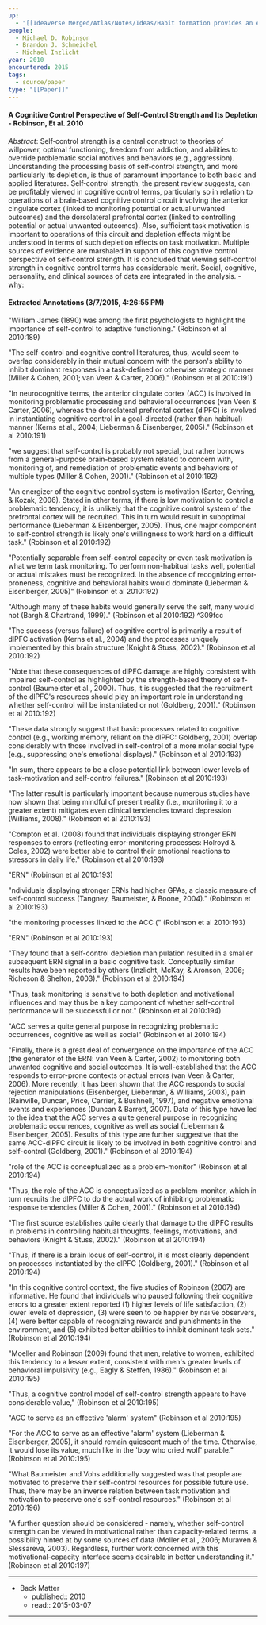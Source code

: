 ```yaml
---
up:
  - "[[Ideaverse Merged/Atlas/Notes/Ideas/Habit formation provides an evolutionary advantage]]"
people:
  - Michael D. Robinson
  - Brandon J. Schmeichel
  - Michael Inzlicht
year: 2010
encountered: 2015
tags:
  - source/paper
type: "[[Paper]]"
---
```


#### A Cognitive Control Perspective of Self-Control Strength and Its Depletion - Robinson, Et al. 2010
*Abstract*: Self‐control strength is a central construct to theories of willpower, optimal functioning, freedom from addiction, and abilities to override problematic social motives and behaviors (e.g., aggression). Understanding the processing basis of self‐control strength, and more particularly its depletion, is thus of paramount importance to both basic and applied literatures. Self‐control strength, the present review suggests, can be profitably viewed in cognitive control terms, particularly so in relation to operations of a brain‐based cognitive control circuit involving the anterior cingulate cortex (linked to monitoring potential or actual unwanted outcomes) and the dorsolateral prefrontal cortex (linked to controlling potential or actual unwanted outcomes). Also, sufficient task motivation is important to operations of this circuit and depletion effects might be understood in terms of such depletion effects on task motivation. Multiple sources of evidence are marshaled in support of this cognitive control perspective of self‐control strength. It is concluded that viewing self‐control strength in cognitive control terms has considerable merit. Social, cognitive, personality, and clinical sources of data are integrated in the analysis.
	- why: 

#### Extracted Annotations (3/7/2015, 4:26:55 PM)

"William James (1890) was among the first psychologists to highlight the importance of self-control to adaptive functioning." (Robinson et al 2010:189)

"The self-control and cognitive control literatures, thus, would seem to overlap considerably in their mutual concern with the person's ability to inhibit dominant responses in a task-defined or otherwise strategic manner (Miller & Cohen, 2001; van Veen & Carter, 2006)." (Robinson et al 2010:191)

"In neurocognitive terms, the anterior cingulate cortex (ACC) is involved in monitoring problematic processing and behavioral occurrences (van Veen & Carter, 2006), whereas the dorsolateral prefrontal cortex (dlPFC) is involved in instantiating cognitive control in a goal-directed (rather than habitual) manner (Kerns et al., 2004; Lieberman & Eisenberger, 2005)." (Robinson et al 2010:191)

"we suggest that self-control is probably not special, but rather borrows from a general-purpose brain-based system related to concern with, monitoring of, and remediation of problematic events and behaviors of multiple types (Miller & Cohen, 2001)." (Robinson et al 2010:192)

"An energizer of the cognitive control system is motivation (Sarter, Gehring, & Kozak, 2006). Stated in other terms, if there is low motivation to control a problematic tendency, it is unlikely that the cognitive control system of the prefrontal cortex will be recruited. This in turn would result in suboptimal performance (Lieberman & Eisenberger, 2005). Thus, one major component to self-control strength is likely one's willingness to work hard on a difficult task." (Robinson et al 2010:192)

"Potentially separable from self-control capacity or even task motivation is what we term task monitoring. To perform non-habitual tasks well, potential or actual mistakes must be recognized. In the absence of recognizing error-proneness, cognitive and behavioral habits would dominate (Lieberman & Eisenberger, 2005)" (Robinson et al 2010:192)

"Although many of these habits would generally serve the self, many would not (Bargh & Chartrand, 1999)." (Robinson et al 2010:192) ^309fcc

"The success (versus failure) of cognitive control is primarily a result of dlPFC activation (Kerns et al., 2004) and the processes uniquely implemented by this brain structure (Knight & Stuss, 2002)." (Robinson et al 2010:192)

"Note that these consequences of dlPFC damage are highly consistent with impaired self-control as highlighted by the strength-based theory of self-control (Baumeister et al., 2000). Thus, it is suggested that the recruitment of the dlPFC's resources should play an important role in understanding whether self-control will be instantiated or not (Goldberg, 2001)." (Robinson et al 2010:192)

"These data strongly suggest that basic processes related to cognitive control (e.g., working memory, reliant on the dlPFC: Goldberg, 2001) overlap considerably with those involved in self-control of a more molar social type (e.g., suppressing one's emotional displays)." (Robinson et al 2010:193)

"In sum, there appears to be a close potential link between lower levels of task-motivation and self-control failures." (Robinson et al 2010:193)

"The latter result is particularly important because numerous studies have now shown that being mindful of present reality (i.e., monitoring it to a greater extent) mitigates even clinical tendencies toward depression (Williams, 2008)." (Robinson et al 2010:193)

"Compton et al. (2008) found that individuals displaying stronger ERN responses to errors (reflecting error-monitoring processes: Holroyd & Coles, 2002) were better able to control their emotional reactions to stressors in daily life." (Robinson et al 2010:193)

"ERN" (Robinson et al 2010:193)

"ndividuals displaying stronger ERNs had higher GPAs, a classic measure of self-control success (Tangney, Baumeister, & Boone, 2004)." (Robinson et al 2010:193)

"the monitoring processes linked to the ACC (" (Robinson et al 2010:193)

"ERN" (Robinson et al 2010:193)

"They found that a self-control depletion manipulation resulted in a smaller subsequent ERN signal in a basic cognitive task. Conceptually similar results have been reported by others (Inzlicht, McKay, & Aronson, 2006; Richeson & Shelton, 2003)." (Robinson et al 2010:194)

"Thus, task monitoring is sensitive to both depletion and motivational influences and may thus be a key component of whether self-control performance will be successful or not." (Robinson et al 2010:194)

"ACC serves a quite general purpose in recognizing problematic occurrences, cognitive as well as social" (Robinson et al 2010:194)

"Finally, there is a great deal of convergence on the importance of the ACC (the generator of the ERN: van Veen & Carter, 2002) to monitoring both unwanted cognitive and social outcomes. It is well-established that the ACC responds to error-prone contexts or actual errors (van Veen & Carter, 2006). More recently, it has been shown that the ACC responds to social rejection manipulations (Eisenberger, Lieberman, & Williams, 2003), pain (Rainville, Duncan, Price, Carrier, & Bushnell, 1997), and negative emotional events and experiences (Duncan & Barrett, 2007). Data of this type have led to the idea that the ACC serves a quite general purpose in recognizing problematic occurrences, cognitive as well as social (Lieberman & Eisenberger, 2005). Results of this type are further suggestive that the same ACC-dlPFC circuit is likely to be involved in both cognitive control and self-control (Goldberg, 2001)." (Robinson et al 2010:194)

"role of the ACC is conceptualized as a problem-monitor" (Robinson et al 2010:194)

"Thus, the role of the ACC is conceptualized as a problem-monitor, which in turn recruits the dlPFC to do the actual work of inhibiting problematic response tendencies (Miller & Cohen, 2001)." (Robinson et al 2010:194)

"The first source establishes quite clearly that damage to the dlPFC results in problems in controlling habitual thoughts, feelings, motivations, and behaviors (Knight & Stuss, 2002)." (Robinson et al 2010:194)

"Thus, if there is a brain locus of self-control, it is most clearly dependent on processes instantiated by the dlPFC (Goldberg, 2001)." (Robinson et al 2010:194)

"In this cognitive control context, the five studies of Robinson (2007) are informative. He found that individuals who paused following their cognitive errors to a greater extent reported (1) higher levels of life satisfaction, (2) lower levels of depression, (3) were seen to be happier by naı ̈ve observers, (4) were better capable of recognizing rewards and punishments in the environment, and (5) exhibited better abilities to inhibit dominant task sets." (Robinson et al 2010:194)

"Moeller and Robinson (2009) found that men, relative to women, exhibited this tendency to a lesser extent, consistent with men's greater levels of behavioral impulsivity (e.g., Eagly & Steffen, 1986)." (Robinson et al 2010:195)

"Thus, a cognitive control model of self-control strength appears to have considerable value," (Robinson et al 2010:195)

"ACC to serve as an effective 'alarm' system" (Robinson et al 2010:195)

"For the ACC to serve as an effective 'alarm' system (Lieberman & Eisenberger, 2005), it should remain quiescent much of the time. Otherwise, it would lose its value, much like in the 'boy who cried wolf' parable." (Robinson et al 2010:195)

"What Baumeister and Vohs additionally suggested was that people are motivated to preserve their self-control resources for possible future use. Thus, there may be an inverse relation between task motivation and motivation to preserve one's self-control resources." (Robinson et al 2010:196)

"A further question should be considered - namely, whether self-control strength can be viewed in motivational rather than capacity-related terms, a possibility hinted at by some sources of data (Moller et al., 2006; Muraven & Slessareva, 2003). Regardless, further work concerned with this motivational-capacity interface seems desirable in better understanding it." (Robinson et al 2010:197)

---

- Back Matter
	- published:: 2010
	- read:: 2015-03-07

---